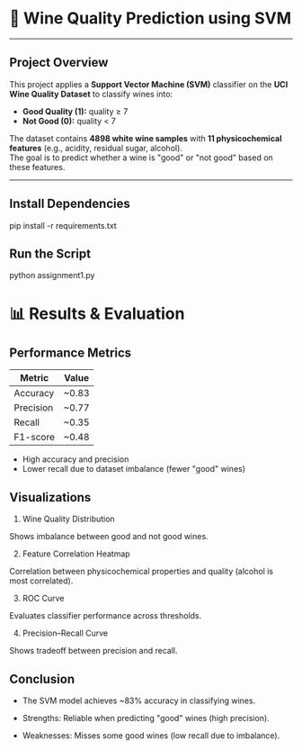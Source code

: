# 🍷 Wine Quality Prediction using SVM  
---

##  Project Overview
This project applies a **Support Vector Machine (SVM)** classifier on the **UCI Wine Quality Dataset** to classify wines into:  
- **Good Quality (1):** quality ≥ 7  
- **Not Good (0):** quality < 7  

The dataset contains **4898 white wine samples** with **11 physicochemical features** (e.g., acidity, residual sugar, alcohol).  
The goal is to predict whether a wine is "good" or "not good" based on these features.  

---

##  Install Dependencies
pip install -r requirements.txt

## Run the Script
python assignment1.py

# 📊 Results & Evaluation
## Performance Metrics
| Metric     | Value |
|------------|-------|
| Accuracy   | ~0.83 |
| Precision  | ~0.77 |
| Recall     | ~0.35 |
| F1-score   | ~0.48 |


* High accuracy and precision
* Lower recall due to dataset imbalance (fewer "good" wines)

## Visualizations
1. Wine Quality Distribution

Shows imbalance between good and not good wines.


2. Feature Correlation Heatmap

Correlation between physicochemical properties and quality (alcohol is most correlated).


3. ROC Curve

Evaluates classifier performance across thresholds.


4. Precision–Recall Curve

Shows tradeoff between precision and recall.

## Conclusion

* The SVM model achieves ~83% accuracy in classifying wines.

* Strengths: Reliable when predicting "good" wines (high precision).

* Weaknesses: Misses some good wines (low recall due to imbalance).
